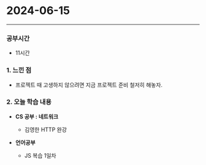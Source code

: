 # 2024-06-15

---

### 공부시간
- 11시간

### 1. 느낀 점
- 프로젝트 때 고생하지 않으려면 지금 프로젝트 준비 철저히 해놓자.

### 2. 오늘 학습 내용
  
- **CS 공부 : 네트워크**
  - 김영한 HTTP 완강

- **언어공부**
  - JS 복습 1일차
